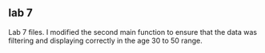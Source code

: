 ## lab 7 ##

Lab 7 files. I modified the second main function to ensure that the data was filtering and displaying correctly in the age 30 to 50 range.

